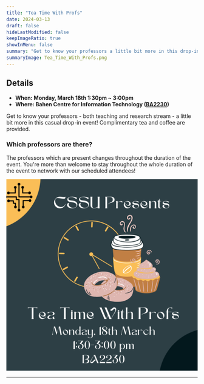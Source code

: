 ```yaml
---
title: "Tea Time With Profs"
date: 2024-03-13
draft: false
hideLastModified: false
keepImageRatio: true
showInMenu: false
summary: "Get to know your professors a little bit more in this drop-in casual event!"
summaryImage: Tea_Time_With_Profs.png
---
```


## Details

- **When: Monday, March 18th 1:30pm ~ 3:00pm**
- **Where: Bahen Centre for Information Technology ([BA2230](https://maps.app.goo.gl/7UVFUmyUdVwx39ZY7))**

Get to know your professors - both teaching and research stream - a little bit more in this casual drop-in event!
Complimentary tea and coffee are provided.

### Which professors are there?

The professors which are present changes throughout the duration of the event.
You're more than welcome to stay throughout the whole duration of the event to network with our scheduled attendees!



![Join us](../tea-time-with-profs/Tea_Time_With_Profs.png)

---